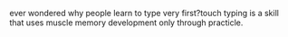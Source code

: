 ever wondered why  people learn to type very first?touch typing is a skill that uses muscle memory development only through practicle.
